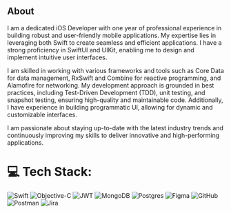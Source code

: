 ## About
I am a dedicated iOS Developer with one year of professional experience in building robust and user-friendly mobile applications. My expertise lies in leveraging both Swift to create seamless and efficient applications. I have a strong proficiency in SwiftUI and UIKit, enabling me to design and implement intuitive user interfaces.

I am skilled in working with various frameworks and tools such as Core Data for data management, RxSwift and Combine for reactive programming, and Alamofire for networking. My development approach is grounded in best practices, including Test-Driven Development (TDD), unit testing, and snapshot testing, ensuring high-quality and maintainable code. Additionally, I have experience in building programmatic UI, allowing for dynamic and customizable interfaces.

I am passionate about staying up-to-date with the latest industry trends and continuously improving my skills to deliver innovative and high-performing applications.

# 💻 Tech Stack:
![Swift](https://img.shields.io/badge/swift-F54A2A?style=for-the-badge&logo=swift&logoColor=white) ![Objective-C](https://img.shields.io/badge/OBJECTIVE--C-%233A95E3.svg?style=for-the-badge&logo=apple&logoColor=white) ![JWT](https://img.shields.io/badge/JWT-black?style=for-the-badge&logo=JSON%20web%20tokens) ![MongoDB](https://img.shields.io/badge/MongoDB-%234ea94b.svg?style=for-the-badge&logo=mongodb&logoColor=white) ![Postgres](https://img.shields.io/badge/postgres-%23316192.svg?style=for-the-badge&logo=postgresql&logoColor=white) ![Figma](https://img.shields.io/badge/figma-%23F24E1E.svg?style=for-the-badge&logo=figma&logoColor=white) ![GitHub](https://img.shields.io/badge/github-%23121011.svg?style=for-the-badge&logo=github&logoColor=white) ![Postman](https://img.shields.io/badge/Postman-FF6C37?style=for-the-badge&logo=postman&logoColor=white) ![Jira](https://img.shields.io/badge/jira-%230A0FFF.svg?style=for-the-badge&logo=jira&logoColor=white)

